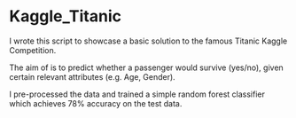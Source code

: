 # Kaggle_Titanic

I wrote this script to showcase a basic solution to the famous Titanic Kaggle Competition.

The aim of is to predict whether a passenger would survive (yes/no), given certain relevant attributes (e.g. Age, Gender).

I pre-processed the data and trained a simple random forest classifier which achieves 78% accuracy on the test data.